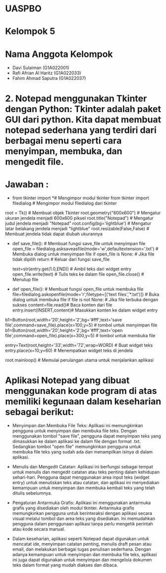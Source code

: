 # UASPBO
# Kelompok 5
# Nama Anggota Kelompok
- Davi Sulaiman (G1A022001)
- Rafi Afrian Al Haritz (G1A022033)
- Fahim Ahmad Saputra (G1A022037)

# 2. Notepad menggunakan Tkinter dengan Python: Tkinter adalah paket GUI dari python. Kita dapat membuat notepad sederhana yang terdiri dari berbagai menu seperti cara menyimpan, membuka, dan mengedit file.
 # Jawaban :
- from tkinter import *# Mengimpor modul tkinter
from tkinter import filedialog # Mengimpor modul filedialog dari tkinter

root = Tk() # Membuat objek Tkinter
root.geometry("600x600") # Mengatur ukuran jendela menjadi 600x600 piksel
root.title("Notepad") # Mengatur judul jendela menjadi "Notepad"
root.config(bg='lightblue') # Mengatur latar belakang jendela menjadi "lightblue"
root.resizable(False,False) # Membuat jendela tidak dapat diubah ukurannya

- def save_file(): # Membuat fungsi save_file untuk menyimpan file
    open_file = filedialog.asksaveasfile(mode='w',defaultextension='.txt') # Membuka dialog untuk menyimpan file
    if open_file is None:  # Jika file tidak dipilih
        return # Keluar dari fungsi save_file
    
    text=str(entry.get(1.0,END)) # Ambil teks dari widget entry
    open_file.write(text) # Tulis teks ke dalam file
    open_file.close()  # Menutup file
    
- def open_file(): # Membuat fungsi open_file untuk membuka file
    file=filedialog.askopenfile(mode='r',filetype=[('text files','*.txt')]) # Buka dialog untuk membuka file
    if file is not None: # Jika file terbuka dengan sukses
        content=file.read()# Baca konten dari file
    entry.insert(INSERT,content)# Masukkan konten ke dalam widget entry

    
b1=Button(root,width='20',height='2',bg='#fff',text='save file',command=save_file).place(x=100,y=5) # tombol untuk menyimpan file
b1=Button(root,width='20',height='2',bg='#fff',text='open file',command=open_file).place(x=300,y=5) # tombol untuk membuka file

entry=Text(root,height='33',width='72',wrap=WORD) # Buat widget teks
entry.place(x=10,y=60) # Menempatkan widget teks di jendela

root.mainloop() # Memulai perulangan utama untuk menjalankan aplikasi

# Aplikasi Notepad yang dibuat menggunakan kode program di atas memiliki kegunaan dalam keseharian sebagai berikut:

- Menyimpan dan Membuka File Teks: Aplikasi ini memungkinkan pengguna untuk menyimpan dan membuka file teks. Dengan menggunakan tombol "save file", pengguna dapat menyimpan teks yang dimasukkan ke dalam aplikasi ke dalam file dengan format .txt. Sedangkan tombol "open file" memungkinkan pengguna untuk membuka file teks yang sudah ada dan menampilkan isinya di dalam aplikasi.

- Menulis dan Mengedit Catatan: Aplikasi ini berfungsi sebagai tempat untuk menulis dan mengedit catatan atau teks penting dalam kehidupan sehari-hari. Pengguna dapat menggunakan area input teks (widget entry) untuk menuliskan teks atau catatan, dan aplikasi ini menyediakan kemampuan untuk menyimpan dan membuka kembali teks yang telah ditulis sebelumnya.

- Pengaturan Antarmuka Grafis: Aplikasi ini menggunakan antarmuka grafis yang disediakan oleh modul tkinter. Antarmuka grafis memungkinkan pengguna untuk berinteraksi dengan aplikasi secara visual melalui tombol dan area teks yang disediakan. Ini memudahkan pengguna dalam penggunaan aplikasi tanpa perlu mengetik perintah atau kode secara manual.

- Dalam keseharian, aplikasi seperti Notepad dapat digunakan untuk mencatat ide, menyimpan catatan penting, menulis draft pesan atau email, dan melakukan berbagai tugas penulisan sederhana. Dengan adanya kemampuan untuk menyimpan dan membuka file teks, aplikasi ini juga dapat digunakan untuk menyimpan dan mengelola dokumen teks dalam format yang mudah diakses dan dibaca.
